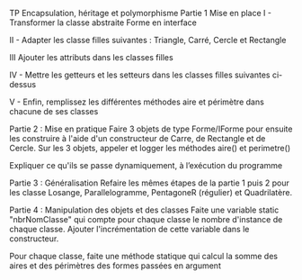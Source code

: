 TP Encapsulation, héritage et polymorphisme
Partie 1 Mise en place
I - Transformer la classe abstraite Forme en interface

II - Adapter les classe filles suivantes : Triangle, Carré, Cercle et Rectangle

III Ajouter les attributs dans les classes filles

IV - Mettre les getteurs et les setteurs dans les classes filles suivantes ci-dessus

V - Enfin, remplissez les différentes méthodes aire et périmètre dans chacune de ses classes

Partie 2 : Mise en pratique
Faire 3 objets de type Forme/IForme pour ensuite les construire à l'aide d'un constructeur de Carre, de Rectangle et de Cercle.
Sur les 3 objets, appeler et logger les méthodes aire() et perimetre()

Expliquer ce qu'ils se passe dynamiquement, à l’exécution du programme

Partie 3 : Généralisation
Refaire les mêmes étapes de la partie 1 puis 2 pour les classe Losange, Parallelogramme, PentagoneR (régulier) et Quadrilatère.

Partie 4 : Manipulation des objets et des classes
Faite une variable static "nbrNomClasse" qui compte pour chaque classe le nombre d'instance de chaque classe. Ajouter l'incrémentation de cette variable dans le constructeur.

Pour chaque classe, faite une méthode statique qui calcul la somme des aires et des périmètres des formes passées en argument 
